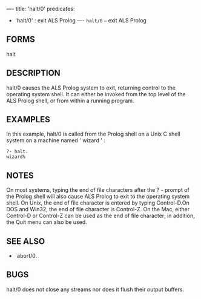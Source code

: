 —-
title: 'halt/0'
predicates:
 - 'halt/0' : exit ALS Prolog
—-
`halt/0` `—` exit ALS Prolog


## FORMS

halt


## DESCRIPTION

halt/0 causes the ALS Prolog system to exit, returning control to the operating system shell. It can either be invoked from the top level of the ALS Prolog shell, or from within a running program.


## EXAMPLES

In this example, halt/0 is called from the Prolog shell on a Unix C shell system on a machine named ' wizard ' :

```
?- halt.
wizard%
```

## NOTES

On most systems, typing the end of file characters after the ? - prompt of the Prolog shell will also cause ALS Prolog to exit to the operating system shell. On Unix, the end of file character is entered by typing Control-D.On DOS and Win32, the end of file character is Control-Z. On the Mac, either Control-D or Control-Z can be used as the end of file character; in addition, the Quit menu can also be used.


## SEE ALSO

- `abort/0.

## BUGS

halt/0 does not close any streams nor does it flush their output buffers.

